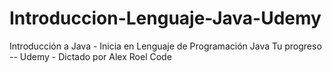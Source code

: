 # Introduccion-Lenguaje-Java-Udemy
Introducción a Java - Inicia en Lenguaje de Programación Java Tu progreso -- Udemy - Dictado por Alex Roel Code
